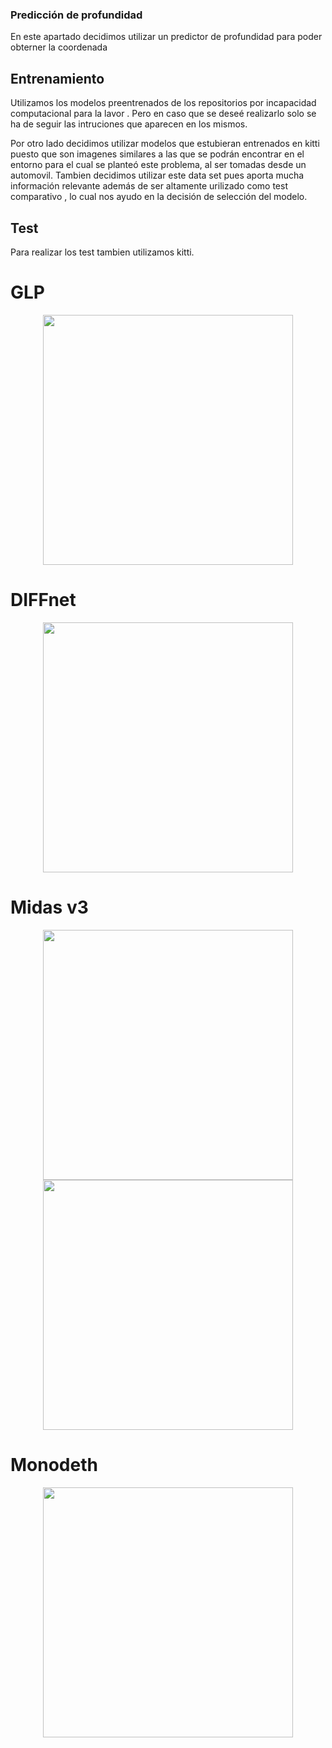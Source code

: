 ### Predicción de profundidad

En este apartado decidimos utilizar un  predictor de profundidad para poder obterner la coordenada 

## Entrenamiento 

Utilizamos los modelos preentrenados de los repositorios por incapacidad computacional para la lavor .
Pero en caso que se deseé realizarlo solo se ha de seguir las intruciones que aparecen en los mismos.

Por otro lado decidimos utilizar modelos que estubieran entrenados en kitti puesto que son imagenes similares a las que  se podrán encontrar en el entorno para el cual se planteó este problema, al ser tomadas desde un automovil. Tambien decidimos utilizar este data set pues aporta mucha información relevante además de ser altamente urilizado como test comparativo , lo cual nos ayudo en la decisión de selección del modelo.

## Test
Para realizar los test tambien utilizamos kitti.

# GLP
<p align="center"><img src="comparative/comparative_glp/GLP.gif" width="400"/></p>

# DIFFnet

<p align="center"><img src="comparative/comparative_diff/diff.gif" width="400"/></p>

# Midas v3

<p align="center"> <img src="comparative/comparative_midas/midas1.gif" width="400"/> <img src="comparative/comparative_midas/midas2.gif" width="400"/></p>

# Monodeth

<p align="center"><img src="comparative/comparative_mono_depth/mono.gif" width="400"/></p>
